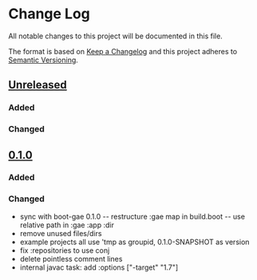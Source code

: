 # Change Log
All notable changes to this project will be documented in this file.

The format is based on [Keep a Changelog](http://keepachangelog.com/)
and this project adheres to [Semantic Versioning](http://semver.org/).

## [Unreleased]
### Added

### Changed

## [0.1.0]
### Added

### Changed
- sync with boot-gae 0.1.0
-- restructure :gae map in build.boot
-- use relative path in :gae :app :dir
- remove unused files/dirs
- example projects all use 'tmp as groupid, 0.1.0-SNAPSHOT as version
- fix :repositories to use conj
- delete pointless comment lines
- internal javac task: add :options ["-target" "1.7"]


[Unreleased]: https://github.com/migae/boot-gae-example/tree/master
[0.1.0]: https://github.com/migae/boot-gae-example/tree/master
